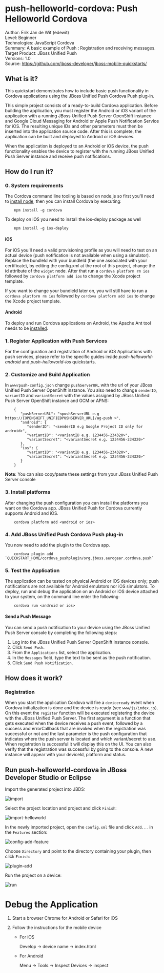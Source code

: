 push-helloworld-cordova: Push Helloworld Cordova
===========================
Author: Erik Jan de Wit (edewit)   
Level: Beginner   
Technologies: JavaScript Cordova   
Summary: A basic example of Push : Registration and receiving messages.   
Target Product: JBoss Unified Push   
Versions: 1.0   
Source: <https://github.com/jboss-developer/jboss-mobile-quickstarts/>  

## What is it?

This quickstart demonstrates how to include basic push functionality in Cordova applications using the JBoss Unified Push Cordova Push plug-in.

This simple project consists of a ready-to-build Cordova application. Before building the application, you must register the Android or iOS variant of the application with a running JBoss Unified Push Server OpenShift instance and Google Cloud Messaging for Android or Apple Push Notification Service for iOS. The resulting unique IDs and other parameters must then be inserted into the application source code. After this is complete, the application can be built and deployed to Android or iOS devices.

When the application is deployed to an Android or iOS device, the push functionality enables the device to register with the running JBoss Unified Push Server instance and receive push notifications.

## How do I run it?

### 0. System requirements

The Cordova command line tooling is based on node.js so first you'll need to [install node](http://nodejs.org/download/), then you can install Cordova by executing:

        npm install -g cordova


To deploy on iOS you need to install the ios-deploy package as well

        npm install -g ios-deploy


#### iOS

For iOS you'll need a valid provisioning profile as you will need to test on an actual device (push notification is not available when using a simulator).
Replace the bundleId with your bundleId (the one associated with your certificate), by editing the config.xml at the root of this project, change the id attribute of the `widget` node. After that run a `cordova platform rm ios` followed by `cordova platform add ios` to change the Xcode project template.

If you want to change your bundleId later on, you will still have to run a `cordova platform rm ios` followed by `cordova platform add ios` to change the Xcode project template.

#### Android

To deploy and run Cordova applications on Android, the Apache Ant tool needs to be [installed](http://ant.apache.org/manual/install.html).


### 1. Register Application with Push Services

For the configuration and registration of Android or iOS Applications with push services, please refer to the specific guides inside *push-helloworld-android* and *push-helloworld-ios* quickstarts.

### 2. Customize and Build Application

In `www/push-config.json` change `pushServerURL` with the url of your JBoss Unified Push Server OpenShift instance. You also need to change `senderID`, `variantID` and `variantSecret` with the values assigned by JBoss Unified Push Server OpenShift instance and GCM or APNS:

        {
           "pushServerURL": "<pushServerURL e.g https://{OPENSHIFT_UNIFIEDPUSHSERVER_URL}/ag-push >",
           "android": {
              "senderID": "<senderID e.g Google Project ID only for android>",
              "variantID": "<variantID e.g. 1234456-234320>",
              "variantSecret": "<variantSecret e.g. 1234456-234320>"
           },
           "ios": {
              "variantID": "<variantID e.g. 1234456-234320>",
              "variantSecret": "<variantSecret e.g. 1234456-234320>"
           }
        }

**Note:** You can also copy/paste these settings from your JBoss Unified Push Server console

### 3. Install platforms

After changing the push configuration you can install the platforms you want on the Cordova app. JBoss Unified Push for Cordova currently supports Android and iOS.

        cordova platform add <android or ios>


### 4. Add JBoss Unified Push Cordova Push plug-in

You now need to add the plugin to the Cordova app.

        cordova plugin add `QUICKSTART_HOME/cordova_pushplugin/org.jboss.aerogear.cordova.push`


### 5. Test the Application

The application can be tested on physical Android or iOS devices only; push notifications are not available for Android emulators nor iOS simulators. To deploy, run and debug the application on an Android or iOS device attached to your system, on the command line enter the following:

        cordova run <android or ios>


#### Send a Push Message

You can send a push notification to your device using the JBoss Unified Push Server console by completing the following steps:

1. Log into the JBoss Unified Push Server OpenShift instance console.
2. Click `Send Push`.
3. From the `Applications` list, select the application.
4. In the `Messages` field, type the text to be sent as the push notification.
5. Click `Send Push Notification`.

## How does it work?

### Registration

When you start the application Cordova will fire a `deviceready` event when Cordova initialization is done and the device is ready (see `www/js/index.js`). On this event the `register` function will be executed registering the device with the JBoss Unified Push Server. The first argument is a function that gets executed when the device receives a push event, followed by a success and errorCallback that are invoked when the registration was successful or not and the last parameter is the push configuration that indicates where the push server is located and which variant/secret to use. When registration is successful it will display this on the UI. You can also verify that the registration was successful by going to the console. A new instance will appear with your deviceId, platform and status.


## Run push-helloworld-cordova in JBoss Developer Studio or Eclipse

Import the generated project into JBDS:  

![import](doc/import.png)

Select the project location and project and click `Finish`:  

![import-helloworld](doc/import-helloworld.png)

In the newly imported project, open the `config.xml` file and click `Add...` in the `Features` section:  

![config-add-feature](doc/config-add-feature.png)

Choose `Directory` and point to the directory containing your plugin, then click `Finish`:  

![plugin-add](doc/plugin-add.png)

Run the project on a device:  

![run](doc/run.png)

Debug the Application
=====================

1. Start a browser Chrome for Android or Safari for iOS

2. Follow the instructions for the mobile device

   * For iOS

        Develop -> device name -> index.html

   * For Android

        Menu -> Tools -> Inspect Devices -> inspect


